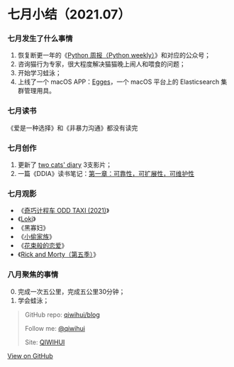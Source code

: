 # 七月小结（2021.07）


### 七月发生了什么事情

1. 恢复断更一年的《[Python 周报（Python weekly）](https://pyweekly.qiwihui.com/)》和对应的公众号；
2. 咨询猫行为专家，很大程度解决猫猫晚上闹人和喂食的问题；
3. 开始学习蛙泳；
4. 上线了一个 macOS APP：[Egges](https://egges.qiwihui.com/)，一个 macOS 平台上的 Elasticsearch 集群管理用具。

### 七月读书

《爱是一种选择》和《非暴力沟通》都没有读完

### 七月创作

1. 更新了 [two cats' diary](https://www.youtube.com/channel/UCNrMyfwfsQ98FQWcUKDiZIw) 3支影片；
2. 一篇《DDIA》读书笔记：[第一章：可靠性，可扩展性，可维护性](https://github.com/qiwihui/blog/issues/143)

### 七月观影

- 《[奇巧计程车 ODD TAXI (2021)](https://movie.douban.com/subject/35332568/)》
- 《[Loki](https://movie.douban.com/subject/30331432/)》
- 《黑寡妇》
- 《[小偷家族](https://m.douban.com/movie/subject/27622447/)》
- 《[花束般的恋爱](https://movie.douban.com/subject/34874432/)》
- 《[Rick and Morty（第五季）](https://movie.douban.com/subject/34908206//)》

### 八月聚焦的事情

0. 完成一次五公里，完成五公里30分钟；
1. 学会蛙泳；

> GitHub repo: [qiwihui/blog](https://github.com/qiwihui/blog)
>
> Follow me: [@qiwihui](https://github.com/qiwihui)
>
> Site: [QIWIHUI](https://qiwihui.com)


[View on GitHub](https://github.com/qiwihui/blog/issues/145)


